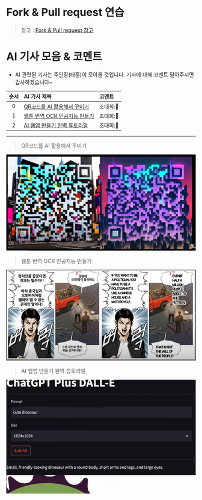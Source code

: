 # Fork & Pull request 연습

> 참고 : [Fork & Pull request 참고](https://modulabs.notion.site/GitHub-5-d96b191a2daa4009bfa6958ced2afc9d)

# AI 기사 모음 & 코멘트

- AI 관련된 기사는 주인장(태훈)이 모아올 것입니다. 기사에 대해 코멘트 달아주시면 감사하겠습니다~

|순서|AI 기사 제목|코멘트|
|:---:|:---|:---|
|0|[QR코드를 AI 활용해서 꾸미기](https://www.youtube.com/watch?v=K40vkMouC48)|조대희:👏
|1|[웹툰 번역 OCR 인공지능 만들기](https://www.youtube.com/watch?v=REFmxA9hUa4)|조대희:👏|
|2|[AI 웹앱 만들기 완벽 튜토리얼](https://www.youtube.com/watch?v=8u2PngR2xpM)|조대희:👏|

---

> QR코드를 AI 활용해서 꾸미기

![image](assets/image1.png)

> 웹툰 번역 OCR 인공지능 만들기

![image](assets/image2.png)

> AI 웹앱 만들기 완벽 튜토리얼

![image](assets/image3.png)

